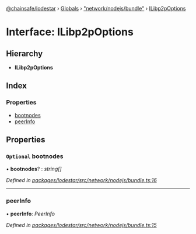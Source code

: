 [@chainsafe/lodestar](../README.md) › [Globals](../globals.md) › ["network/nodejs/bundle"](../modules/_network_nodejs_bundle_.md) › [ILibp2pOptions](_network_nodejs_bundle_.ilibp2poptions.md)

# Interface: ILibp2pOptions

## Hierarchy

* **ILibp2pOptions**

## Index

### Properties

* [bootnodes](_network_nodejs_bundle_.ilibp2poptions.md#optional-bootnodes)
* [peerInfo](_network_nodejs_bundle_.ilibp2poptions.md#peerinfo)

## Properties

### `Optional` bootnodes

• **bootnodes**? : *string[]*

*Defined in [packages/lodestar/src/network/nodejs/bundle.ts:16](https://github.com/ChainSafe/lodestar/blob/c806550/packages/lodestar/src/network/nodejs/bundle.ts#L16)*

___

###  peerInfo

• **peerInfo**: *PeerInfo*

*Defined in [packages/lodestar/src/network/nodejs/bundle.ts:15](https://github.com/ChainSafe/lodestar/blob/c806550/packages/lodestar/src/network/nodejs/bundle.ts#L15)*
